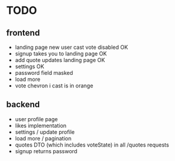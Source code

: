 # TODO

## frontend
- landing page new user cast vote disabled  OK
- signup takes you to landing page          OK
- add quote updates landing page            OK
- settings                                  OK
- password field masked         
- load more
- vote chevron i cast is in orange

## backend
- user profile page
- likes implementation
- settings / update profile
- load more / pagination
- quotes DTO (which includes voteState) in all /quotes requests
- signup returns password